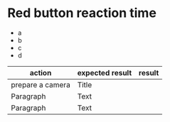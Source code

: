 # Red button reaction time

- a
- b
- c
- d

| action | expected result | result |
| --- | --- | --- |
| prepare a camera | Title |
| Paragraph | Text |
| Paragraph | Text |
